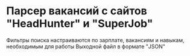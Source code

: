 # Парсер вакансий с сайтов "HeadHunter" и "SuperJob"
Фильтры поиска настраиваются по зарплате, вакансиям и навыкам, необходимым для работы
Выходной файл в формате "JSON"